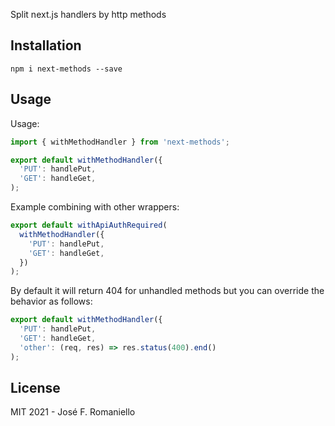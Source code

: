 Split next.js handlers by http methods

## Installation

```
npm i next-methods --save
```
## Usage

Usage:

```javascript
import { withMethodHandler } from 'next-methods';

export default withMethodHandler({
  'PUT': handlePut,
  'GET': handleGet,
);
```

Example combining with other wrappers:

```javascript
export default withApiAuthRequired(
  withMethodHandler({
    'PUT': handlePut,
    'GET': handleGet,
  })
);
```

By default it will return 404 for unhandled methods but you can override the behavior as follows:

```javascript
export default withMethodHandler({
  'PUT': handlePut,
  'GET': handleGet,
  'other': (req, res) => res.status(400).end()
);
```

## License

MIT 2021 - José F. Romaniello
